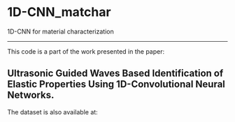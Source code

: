 # 1D-CNN_matchar
 1D-CNN for material characterization

---------------------------------------------------------
This code is a part of the work presented in the paper:

Ultrasonic Guided Waves Based Identification of Elastic 
Properties Using 1D-Convolutional Neural Networks.
---------------------------------------------------------
The dataset is also available at:
